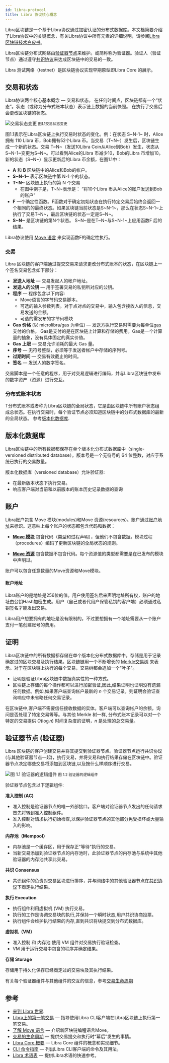 ```yaml
---
id: libra-protocol
title: Libra 协议核心概念
---
```



Libra区块链是一个基于Libra协议通过加密认证的分布式数据库。本文档简要介绍了Libra协议中的关键概念，有关Libra协议中所有元素的详细说明，请参阅[Libra区块链技术白皮书](https://libra.org/en-US/white-paper/)。

Libra区块链分布式网络由[验证器节点](reference/glossary.md#validator-node)来维护。或简称称为验证器。验证人（验证节点）通过遵守[共识协议](reference/glossary.md#consensus-protocol)来达成区块链中的交易的一致。

Libra 测试网络（testnet）是区块链协议实现早期原型即Libra Core 的展示。


## 交易和状态

Libra协议两个核心基本概念 &mdash; 交易和状态。 在任何时间点，区块链都有一个“状态”。状态（或称为分布式账本状态）表示链上数据的当前快照。 在执行了交易后会更改区块链的状态。


![交易状态变更](assets/illustrations/transactions.svg)
<small class="figure">图1.1交易状态变更</small>

图1.1表示在Libra区块链上执行交易时状态的变化。例：在状态 S~N-1~ 时，Alice拥有 110 Libra 币，Bob拥有52个Libra 币。当交易（T~N~）发生后，区块链生成一个新的状态。交易 T~N~（发送10Libra Coin从Alice到Bob）发生，状态从S~N-1~变更为S~N~。可以看到Alice的Libra 币减少10，Bob的Libra 币增加10。新的状态（S~N~）显示更新后的Libra 币余额，在图1.1中：


* **A** 和 **B** 区块链中的Alice和Bob的帐户。
* **S~N-1~** 表示区块链中第 N-1 个的状态。
* **T~N~** 区块链上执行的第 N 个交易
    * 在图中例子是，T~N~表示是： “将10个Libra 币从Alice的账户发送到Bob的账户”
* **F** 一个确定性函数。F函数对于确定初始状态在执行特定交易后始终会返回一个相同的的最终状态。如果区块链当前状态是S~N-1~，那么在状态S~N-1~上执行了交易T~N~，最后区块链的状态一定是S~N~。
* **S~N~** 是区块链的第N个状态。 S~N~是在T~N~与S~N-1~上应用函数F 后的结果。

Libra协议使用 [Move 语言](move-overview.md) 来实现函数F的确定性执行。

### 交易

Libra 区块链的客户端通过提交交易来请求更改分布式账本的状态，在区块链上一个签名交易包含如下部分：

* **发送人地址** &mdash; 交易发起人的帐户地址。
* **发送人的公钥** &mdash; 用于签署交易的私钥所对应的公钥。
* **程序** &mdash; 程序包含以下内容:
    * Move语言的字节码交易脚本。
    * 可选的输入参数列表。对于点对点的交易中，输入包含接收人的信息，交易发送的金额。
    * 可选的需发布的字节码模块
* **Gas 价格** (以 microlibra/gas 为单位) &mdash; 发送方执行交易时需要为每单位[gas](reference/glossary.md#gas)支付的价格。 Gas是支付的是在区块链上计算和存储的费用。Gas是一个计算量的抽象，没有具体固定的真实价值。
* **Gas 上限** &mdash; 交易允许消耗的最大 Gas 量。
* **序号** &mdash; 无符号整型，必须等于发送者帐户中存储的序列号。
* **过期时间** &mdash; 交易有效截止的时间。
* **签名** &mdash; 发送人的数字签名。

交易脚本是一个任意的程序，用于对交易逻辑进行编码，并与Libra区块链中发布的数字资产（资源）进行交互。


### 分布式账本状态

T分布式账本或者称为Libra区块链的全局状态，它是由区块链中所有账户状态组成总状态。在执行交易时，每个验证节点必须知道区块链中的分布式数据库的最新的全局状态。 参考[版本化数据库](#版本化数据库).

## 版本化数据库

Libra区块链中的所有数据都保存在单个版本化分布式数据库中（single-versioned distributed database）。版本号是一个无符号的 64 位整数，对应于系统已执行的交易数量。

版本化数据库（versioned database）允许验证器:

* 在最新版本状态下执行交易。
* 响应客户端对当前和以前版本的账本历史记录数据的查询

## 账户

Libra账户包含 Move 模块(modules)和Move 资源(resources)。账户通过[账户地址](reference/glossary.md#account-address)来标识。这意味上每个账户的状态都包含代码和数据：

* **[Move 模块](move-overview.md#move-modules-allow-composable-smart-contracts)** 包含代码（类型和过程声明），但他们不包含数据。模块过程（procedures）编码了更新区块链的全局状态的规则。

* **[Move 资源](move-overview.md#move-has-first-class-resources)** 包含数据不包含代码。每个资源值的类型都需要是在已发布的模块中声明过。

账户可以包含任意数量的Move资源和Move模块。

#### 账户地址

Libra账户的是地址是256位的值。用户使用签名后来声明地址所有权，账户的地址由公钥Hash加密生成。用户（自己或者代用户保管私钥的客户端）必须通过私钥签名才能发出交易。

Libra用户想要拥有的地址是没有限制的，不过要想拥有一个地址需要从一个账户支付一笔创建账号的费用。

## 证明

Libra区块链中的所有数据都存储在单个版本化分布式数据库中。存储是用于记录确定过的区块交易及执行结果。区块链链用一个不断增长的 [Merkle交易树](reference/glossary.md#merkle-trees) 来表示。对于在区块链上执行的每个交易，交易树都会追加一个"叶子"。

* 证明是验证Libra区块链中数据真实性的一种方式。
* 区块链上存储的每个操作都可以进行加密验证,因此,结果证明也证明没有遗漏任何数据。例如,如果客户端查询帐户最新的 _n_ 个交易记录，则证明会验证查询响应中未省略任何交易记录。

在区块链中,客户端不需要信任接收数据的实体。客户端可以查询帐户的余额，询问是否处理了特定交易等等。与其他 Merkle 树一样, 分布式账本记录可以对一个特定的交易提供 $O(\log n)$ 时间复杂度的证明，_n_ 是处理的总交易量。


## 验证器节点 (验证器)

Libra 区块链的客户创建交易并将其提交到验证器节点。验证器节点运行共识协议(与其他验证器节点一起)，执行交易，并将交易和执行结果存储在区块链中。验证器节点决定哪些交易将添加到区块链,以及按什么样顺序进行交易。


![图 1.1 验证器的逻辑组件](assets/illustrations/validator.svg)
<small class="figure">图 1.2 验证器的逻辑组件</small>

验证器节点包含以下逻辑组件:

**准入控制 (AC)**

* 准入控制是验证器节点的唯一外部接口。客户端对验证器节点发出的任何请求首先将转到准入控制组件。
* 准入控制对请求执行初始检查,以保护验证器节点的其他部分免受损坏或大量输入的影响。

**内存池（Mempool）**

* 内存池是一个缓存区，用于保存正"等待"执行的交易。
* 当新交易添加到验证器节点的内存池时，此验证器节点的内存池与系统中其他验证器的内存池共享此交易。


**共识 Consensus**

* 共识组件的负责对交易区块进行排序，并与网络中的其他验证器节点在[共识协议](reference/glossary.md#consensus)下商定执行结果。

**执行 Execution**

* 执行组件利用虚拟机 (VM) 执行交易。
* 执行的工作是协调交易块的执行,并保持一个瞬时状态,用户共识协商投票。
* 执行组件会维护执行结果的内存,直到共识将块提交到分布式数据库。


**虚拟机（VM）**

* 准入控制 和 内存池 使用 VM 组件对交易执行验证检查。
* VM 用于运行交易中包含的程序并确定结果。

**存储 Storage**

存储用于持久化保存已经商定过的交易块及其执行结果。

有关每个验证器组件与其他组件的交互的信息，参考[交易生命周期](life-of-a-transaction.md)


## 参考

* [来到 Libra 世界](welcome-to-libra.md).
* [Libra上的第一笔交易](my-first-transaction.md) &mdash; 指导使用Libra CLI客户端在Libra区块链上执行第一笔交易。
* [了解 Move 语言](move-overview.md) &mdash; 介绍新区块链编程语言Move。
* [交易的生命周期](life-of-a-transaction.md) &mdash; 提供交易提交和执行时“幕后”发生的事情。
* [Libra Core 概要](libra-core-overview.md) &mdash; Libra Core 组件的概念和实现细节。
* [CLI 命令指南](reference/libra-cli.md) &mdash; 列出Libra CLI客户端的命令及其用法。
* [Libra 术语表](reference/glossary.md) &mdash; 提供Libra术语的快速参考。
